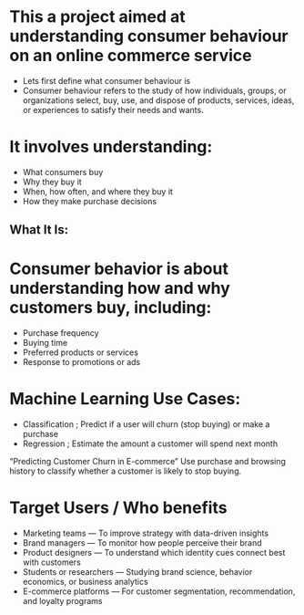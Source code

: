 # This a project aimed at understanding consumer behaviour on an online commerce service
- Lets first define what consumer behaviour is
- Consumer behaviour refers to the study of how individuals, groups, or organizations select, buy, use, and dispose of products, services, ideas, or experiences to satisfy their needs and wants.

# It involves understanding:
- What consumers buy
- Why they buy it
- When, how often, and where they buy it
- How they make purchase decisions

## What It Is: 
# Consumer behavior is about understanding how and why customers buy, including: 
- Purchase frequency 
- Buying time 
- Preferred products or services 
- Response to promotions or ads 

# Machine Learning Use Cases: 
- Classification ; Predict if a user will churn (stop buying) or make a purchase 
- Regression ; Estimate the amount a customer will spend next month 

“Predicting Customer Churn in E-commerce” 
 Use purchase and browsing history to classify whether a customer is likely to stop buying. 


# Target Users / Who benefits 
- Marketing teams — To improve strategy with data-driven insights 
- Brand managers — To monitor how people perceive their brand 
- Product designers — To understand which identity cues connect best with customers 
- Students or researchers — Studying brand science, behavior economics, or business analytics 
- E-commerce platforms — For customer segmentation, recommendation, and loyalty programs

